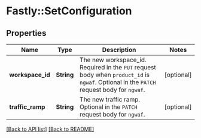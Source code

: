 # Fastly::SetConfiguration

## Properties

| Name | Type | Description | Notes |
| ---- | ---- | ----------- | ----- |
| **workspace_id** | **String** | The new workspace_id. Required in the `PUT` request body when `product_id` is `ngwaf`. Optional in the `PATCH` request body for `ngwaf`. | [optional] |
| **traffic_ramp** | **String** | The new traffic ramp. Optional in the `PATCH` request body for `ngwaf`. | [optional] |

[[Back to API list]](../../README.md#endpoints) [[Back to README]](../../README.md)

